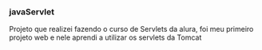 ### javaServlet

Projeto que realizei fazendo o curso de Servlets da alura, foi meu primeiro projeto web e nele aprendi a utilizar os servlets da Tomcat
